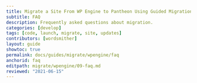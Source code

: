 ```yaml
---
title: Migrate a Site From WP Engine to Pantheon Using Guided Migration
subtitle: FAQ
description: Frequently asked questions about migration.
categories: [develop]
tags: [code, launch, migrate, site, updates]
contributors: [wordsmither]
layout: guide
showtoc: true
permalink: docs/guides/migrate/wpengine/faq
anchorid: faq
editpath: migrate/wpengine/09-faq.md
reviewed: "2021-06-15"
---
```


<Partial file="migrate/faq.md" />
<Partial file="migrate/faq-wordpress.md" />
<Partial file="migrate/faq-wpengine.md" />

